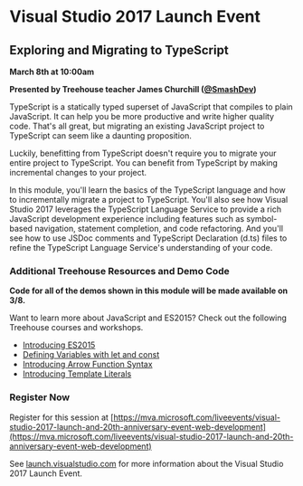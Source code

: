 
# Visual Studio 2017 Launch Event

## Exploring and Migrating to TypeScript

**March 8th at 10:00am**

__Presented by Treehouse teacher James Churchill ([@SmashDev](https://twitter.com/SmashDev))__

TypeScript is a statically typed superset of JavaScript that compiles to plain JavaScript. It can help you be more productive and write higher quality code. That's all great, but migrating an existing JavaScript project to TypeScript can seem like a daunting proposition.

Luckily, benefitting from TypeScript doesn't require you to migrate your entire project to TypeScript. You can benefit from TypeScript by making incremental changes to your project.

In this module, you'll learn the basics of the TypeScript language and how to incrementally migrate a project to TypeScript. You'll also see how Visual Studio 2017 leverages the TypeScript Language Service to provide a rich JavaScript development experience including features such as symbol-based navigation, statement completion, and code refactoring. And you'll see how to use JSDoc comments and TypeScript Declaration (d.ts) files to refine the TypeScript Language Service's understanding of your code.

### Additional Treehouse Resources and Demo Code

__Code for all of the demos shown in this module will be made available on 3/8.__

Want to learn more about JavaScript and ES2015? Check out the following Treehouse courses and workshops.

* [Introducing ES2015](https://teamtreehouse.com/library/introducing-es2015)
* [Defining Variables with let and const](https://teamtreehouse.com/library/defining-variables-with-let-and-const)
* [Introducing Arrow Function Syntax](https://teamtreehouse.com/library/introducing-arrow-function-syntax)
* [Introducing Template Literals](https://teamtreehouse.com/library/introducing-template-literals)

### Register Now

Register for this session at [https://mva.microsoft.com/liveevents/visual-studio-2017-launch-and-20th-anniversary-event-web-development](https://mva.microsoft.com/liveevents/visual-studio-2017-launch-and-20th-anniversary-event-web-development)

See [launch.visualstudio.com](launch.visualstudio.com) for more information about the Visual Studio 2017 Launch Event.
